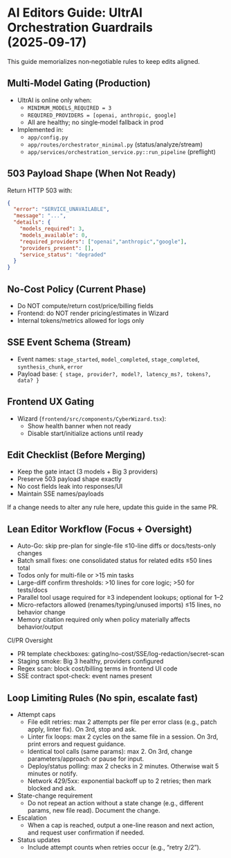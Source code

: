 # AI Editors Guide: UltrAI Orchestration Guardrails (2025‑09‑17)

This guide memorializes non‑negotiable rules to keep edits aligned.

## Multi‑Model Gating (Production)
- UltrAI is online only when:
  - `MINIMUM_MODELS_REQUIRED = 3`
  - `REQUIRED_PROVIDERS = [openai, anthropic, google]`
  - All are healthy; no single‑model fallback in prod
- Implemented in:
  - `app/config.py`
  - `app/routes/orchestrator_minimal.py` (status/analyze/stream)
  - `app/services/orchestration_service.py::run_pipeline` (preflight)

## 503 Payload Shape (When Not Ready)
Return HTTP 503 with:
```json
{
  "error": "SERVICE_UNAVAILABLE",
  "message": "...",
  "details": {
    "models_required": 3,
    "models_available": 0,
    "required_providers": ["openai","anthropic","google"],
    "providers_present": [],
    "service_status": "degraded"
  }
}
```

## No‑Cost Policy (Current Phase)
- Do NOT compute/return cost/price/billing fields
- Frontend: do NOT render pricing/estimates in Wizard
- Internal tokens/metrics allowed for logs only

## SSE Event Schema (Stream)
- Event names: `stage_started`, `model_completed`, `stage_completed`, `synthesis_chunk`, `error`
- Payload base: `{ stage, provider?, model?, latency_ms?, tokens?, data? }`

## Frontend UX Gating
- Wizard (`frontend/src/components/CyberWizard.tsx`):
  - Show health banner when not ready
  - Disable start/initialize actions until ready

## Edit Checklist (Before Merging)
- Keep the gate intact (3 models + Big 3 providers)
- Preserve 503 payload shape exactly
- No cost fields leak into responses/UI
- Maintain SSE names/payloads

If a change needs to alter any rule here, update this guide in the same PR.

## Lean Editor Workflow (Focus + Oversight)
- Auto-Go: skip pre-plan for single-file ≤10-line diffs or docs/tests-only changes
- Batch small fixes: one consolidated status for related edits ≤50 lines total
- Todos only for multi-file or >15 min tasks
- Large-diff confirm thresholds: >10 lines for core logic; >50 for tests/docs
- Parallel tool usage required for ≥3 independent lookups; optional for 1–2
- Micro-refactors allowed (renames/typing/unused imports) ≤15 lines, no behavior change
- Memory citation required only when policy materially affects behavior/output

CI/PR Oversight
- PR template checkboxes: gating/no-cost/SSE/log-redaction/secret-scan
- Staging smoke: Big 3 healthy, providers configured
- Regex scan: block cost/billing terms in frontend UI code
- SSE contract spot-check: event names present

## Loop Limiting Rules (No spin, escalate fast)
- Attempt caps
  - File edit retries: max 2 attempts per file per error class (e.g., patch apply, linter fix). On 3rd, stop and ask.
  - Linter fix loops: max 2 cycles on the same file in a session. On 3rd, print errors and request guidance.
  - Identical tool calls (same params): max 2. On 3rd, change parameters/approach or pause for input.
  - Deploy/status polling: max 2 checks in 2 minutes. Otherwise wait 5 minutes or notify.
  - Network 429/5xx: exponential backoff up to 2 retries; then mark blocked and ask.
- State-change requirement
  - Do not repeat an action without a state change (e.g., different params, new file read). Document the change.
- Escalation
  - When a cap is reached, output a one-line reason and next action, and request user confirmation if needed.
- Status updates
  - Include attempt counts when retries occur (e.g., “retry 2/2”).
